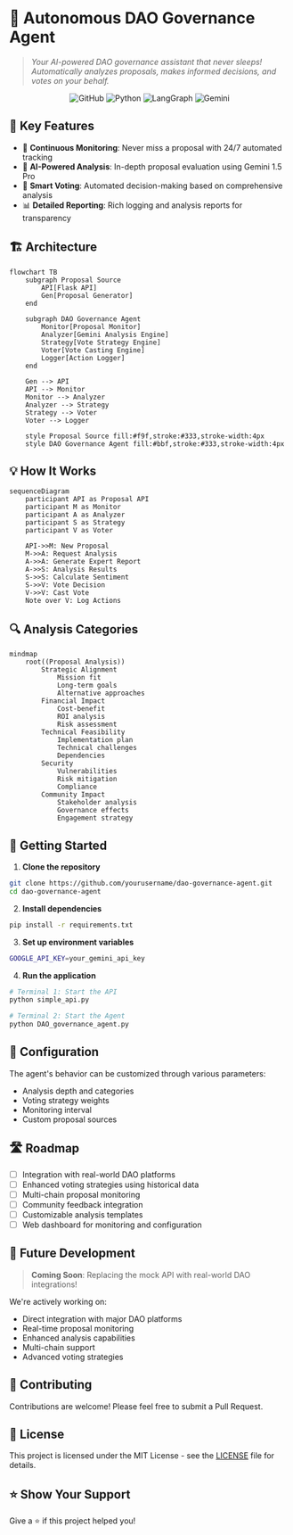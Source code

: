 # 🤖 Autonomous DAO Governance Agent

> *Your AI-powered DAO governance assistant that never sleeps! Automatically analyzes proposals, makes informed decisions, and votes on your behalf.*

<div align="center">

![GitHub](https://img.shields.io/github/license/yourusername/dao-governance-agent)
![Python](https://img.shields.io/badge/python-v3.8+-blue.svg)
![LangGraph](https://img.shields.io/badge/LangGraph-Enabled-green)
![Gemini](https://img.shields.io/badge/Gemini%201.5%20Pro-Powered-blueviolet)

</div>

## 🌟 Key Features

- 🔄 **Continuous Monitoring**: Never miss a proposal with 24/7 automated tracking
- 🧠 **AI-Powered Analysis**: In-depth proposal evaluation using Gemini 1.5 Pro
- 🎯 **Smart Voting**: Automated decision-making based on comprehensive analysis
- 📊 **Detailed Reporting**: Rich logging and analysis reports for transparency

## 🏗️ Architecture

```mermaid
flowchart TB
    subgraph Proposal Source
        API[Flask API]
        Gen[Proposal Generator]
    end
    
    subgraph DAO Governance Agent
        Monitor[Proposal Monitor]
        Analyzer[Gemini Analysis Engine]
        Strategy[Vote Strategy Engine]
        Voter[Vote Casting Engine]
        Logger[Action Logger]
    end
    
    Gen --> API
    API --> Monitor
    Monitor --> Analyzer
    Analyzer --> Strategy
    Strategy --> Voter
    Voter --> Logger
    
    style Proposal Source fill:#f9f,stroke:#333,stroke-width:4px
    style DAO Governance Agent fill:#bbf,stroke:#333,stroke-width:4px
```

## 💡 How It Works

```mermaid
sequenceDiagram
    participant API as Proposal API
    participant M as Monitor
    participant A as Analyzer
    participant S as Strategy
    participant V as Voter
    
    API->>M: New Proposal
    M->>A: Request Analysis
    A->>A: Generate Expert Report
    A->>S: Analysis Results
    S->>S: Calculate Sentiment
    S->>V: Vote Decision
    V->>V: Cast Vote
    Note over V: Log Actions
```

## 🔍 Analysis Categories

```mermaid
mindmap
    root((Proposal Analysis))
        Strategic Alignment
            Mission fit
            Long-term goals
            Alternative approaches
        Financial Impact
            Cost-benefit
            ROI analysis
            Risk assessment
        Technical Feasibility
            Implementation plan
            Technical challenges
            Dependencies
        Security
            Vulnerabilities
            Risk mitigation
            Compliance
        Community Impact
            Stakeholder analysis
            Governance effects
            Engagement strategy
```

## 🚀 Getting Started

1. **Clone the repository**
```bash
git clone https://github.com/yourusername/dao-governance-agent.git
cd dao-governance-agent
```

2. **Install dependencies**
```bash
pip install -r requirements.txt
```

3. **Set up environment variables**
```bash
GOOGLE_API_KEY=your_gemini_api_key
```

4. **Run the application**
```bash
# Terminal 1: Start the API
python simple_api.py

# Terminal 2: Start the Agent
python DAO_governance_agent.py
```

## 📝 Configuration

The agent's behavior can be customized through various parameters:

- Analysis depth and categories
- Voting strategy weights
- Monitoring interval
- Custom proposal sources

## 🛣️ Roadmap

- [ ] Integration with real-world DAO platforms
- [ ] Enhanced voting strategies using historical data
- [ ] Multi-chain proposal monitoring
- [ ] Community feedback integration
- [ ] Customizable analysis templates
- [ ] Web dashboard for monitoring and configuration

## 🔮 Future Development

> **Coming Soon**: Replacing the mock API with real-world DAO integrations! 

We're actively working on:
- Direct integration with major DAO platforms
- Real-time proposal monitoring
- Enhanced analysis capabilities
- Multi-chain support
- Advanced voting strategies

## 🤝 Contributing

Contributions are welcome! Please feel free to submit a Pull Request.

## 📄 License

This project is licensed under the MIT License - see the [LICENSE](license) file for details.

## ⭐ Show Your Support

Give a ⭐️ if this project helped you!
